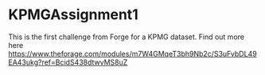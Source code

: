 # KPMGAssignment1
This is the first challenge from Forge for a KPMG dataset. Find out more here https://www.theforage.com/modules/m7W4GMqeT3bh9Nb2c/S3uFvbDL49EA43ukg?ref=BcidS438dtwvMS8uZ
